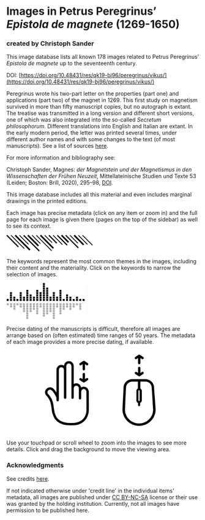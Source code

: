 # Images in Petrus Peregrinus’ _Epistola de magnete_ (1269-1650)

### created by Christoph Sander

This image database lists all known 178 images related to Petrus Peregrinus’ _Epistola de magnete_ up to the seventeenth century.

DOI: [https://doi.org/10.48431/res/qk19-bj96/peregrinus/vikus/](https://doi.org/10.48431/res/qk19-bj96/peregrinus/vikus/)

Peregrinus wrote his two-part letter on the properties (part one) and applications (part two) of the magnet in 1269. This first study on magnetism survived in more than fifty manuscript copies, but no autograph is extant. The treatise was transmitted in a long version and different short versions, one of which was also integrated into the so-called _Secretum philosophorum_. Different translations into English and Italian are extant. In the early modern period, the letter was printed several times, under different author names and with some changes to the text (of most manuscripts). See a list of sources [here](https://ch-sander.github.io/raramagnetica/peregrinus_images_census.html).

For more information and bibliography see:

Christoph Sander, Magnes: _der Magnetstein und der Magnetismus in den Wissenschaften der Frühen Neuzeit_, Mittellateinische Studien und Texte 53 (Leiden; Boston: Brill, 2020), 295–98, [DOI](https://doi.org/10.1163/9789004419414).

This image database includes all this material and even includes marginal drawings in the printed editions.

Each image has precise metadata (click on any item or zoom in) and the full page for each image is given there (pages on the top of the sidebar) as well to see its context.

![tags](img/infobar_tags_b.svg)

The keywords represent the most common themes in the images, including their content and the materiality. Click on the keywords to narrow the selection of images.

![time](img/infobar_time_b.svg)

Precise dating of the manuscripts is difficult, therefore all images are arrange based on (often estimated) time ranges of 50 years. The metadata of each image provides a more precise dating, if available.

![time](img/infobar_scroll_b.svg)

Use your touchpad or scroll wheel to zoom into the images to see more details. Click and drag the background to move the viewing area.


### Acknowledgments
See credits [here](https://ch-sander.github.io/raramagnetica/credits.html).

If not indicated otherwise under 'credit line' in the individual items' metadata, all images are published under [CC BY-NC-SA](https://creativecommons.org/licenses/by-nc-sa/4.0/) license or their use was granted by the holding institution. Currently, not all images have permission to be published here.